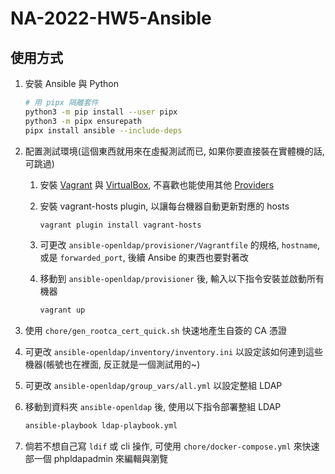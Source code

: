 # NA-2022-HW5-Ansible

## 使用方式

1. 安裝 Ansible 與 Python

    ```sh
    # 用 pipx 隔離套件
    python3 -m pip install --user pipx
    python3 -m pipx ensurepath
    pipx install ansible --include-deps
   ```

2. 配置測試環境(這個東西就用來在虛擬測試而已, 如果你要直接裝在實體機的話, 可跳過)
    1. 安裝 [Vagrant](https://www.vagrantup.com/) 與 [VirtualBox](https://www.virtualbox.org/), 不喜歡也能使用其他 [Providers](https://www.vagrantup.com/docs/providers)
    2. 安裝 vagrant-hosts plugin, 以讓每台機器自動更新對應的 hosts

        ```sh
        vagrant plugin install vagrant-hosts
        ```

    3. 可更改 `ansible-openldap/provisioner/Vagrantfile` 的規格, `hostname`, 或是 `forwarded_port`, 後續 Ansibe 的東西也要對著改
    4. 移動到 `ansible-openldap/provisioner` 後, 輸入以下指令安裝並啟動所有機器

        ```sh
        vagrant up
        ```

3. 使用 `chore/gen_rootca_cert_quick.sh` 快速地產生自簽的 CA 憑證
4. 可更改 `ansible-openldap/inventory/inventory.ini` 以設定該如何連到這些機器(帳號也在裡面, 反正就是一個測試用的~)
5. 可更改 `ansible-openldap/group_vars/all.yml` 以設定整組 LDAP
6. 移動到資料夾 `ansible-openldap` 後, 使用以下指令部署整組 LDAP

    ```sh
    ansible-playbook ldap-playbook.yml
    ```

7. 倘若不想自己寫 `ldif` 或 cli 操作, 可使用 `chore/docker-compose.yml` 來快速部一個 phpldapadmin 來編輯與瀏覽
